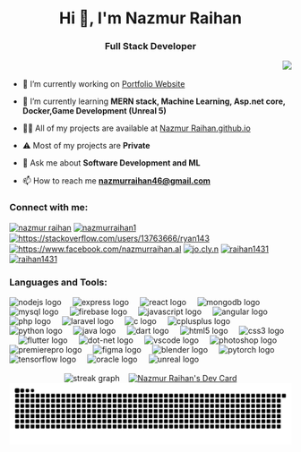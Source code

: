 <h1 align="center">Hi 👋, I'm Nazmur Raihan</h1> 
<h3 align="center">Full Stack Developer</h3>

<div align="right">
  <img src="https://profile-counter.glitch.me/Raihan1431/count.svg?"  />
</div>

- 🔭 I’m currently working on [Portfolio Website](https://github.com/raihan1431/Portfolio-Website)

- 🌱 I’m currently learning **MERN stack, Machine Learning, Asp.net core, Docker,Game Development (Unreal 5)**

- 👨‍💻 All of my projects are available at [Nazmur Raihan.github.io](https://raihan1431.github.io/)

- ⚠️ Most of my projects are **Private**

- 💬 Ask me about **Software Development and ML**

- 📫 How to reach me **nazmurraihan46@gmail.com**

<!--- 📄 Know about my experiences [https://tinyurl.com/raihan-resume](https://tinyurl.com/raihan-resume)-->

<h3 align="left">Connect with me:</h3>
<p align="left">
<a href="https://linkedin.com/in/nazmur_raihan" target="blank"><img align="center" src="https://raw.githubusercontent.com/rahuldkjain/github-profile-readme-generator/master/src/images/icons/Social/linked-in-alt.svg" alt="nazmur raihan" height="30" width="40" /></a>
<a href="https://twitter.com/nazmurraihan1" target="blank"><img align="center" src="https://raw.githubusercontent.com/rahuldkjain/github-profile-readme-generator/master/src/images/icons/Social/twitter.svg" alt="nazmurraihan1" height="30" width="40" /></a>
<a href="https://stackoverflow.com/users/https://stackoverflow.com/users/13763666/ryan143" target="blank"><img align="center" src="https://raw.githubusercontent.com/rahuldkjain/github-profile-readme-generator/master/src/images/icons/Social/stack-overflow.svg" alt="https://stackoverflow.com/users/13763666/ryan143" height="30" width="40" /></a>
<a href="https://fb.com/https://www.facebook.com/nazmurraihan.al" target="blank"><img align="center" src="https://raw.githubusercontent.com/rahuldkjain/github-profile-readme-generator/master/src/images/icons/Social/facebook.svg" alt="https://www.facebook.com/nazmurraihan.al" height="30" width="40" /></a>
<a href="https://instagram.com/" target="blank"><img align="center" src="https://raw.githubusercontent.com/rahuldkjain/github-profile-readme-generator/master/src/images/icons/Social/instagram.svg" alt="jo.cly.n" height="30" width="40" /></a>
<a href="https://www.hackerrank.com/" target="blank"><img align="center" src="https://raw.githubusercontent.com/rahuldkjain/github-profile-readme-generator/master/src/images/icons/Social/hackerrank.svg" alt="raihan1431" height="30" width="40" /></a>
<a href="https://www.leetcode.com/" target="blank"><img align="center" src="https://raw.githubusercontent.com/rahuldkjain/github-profile-readme-generator/master/src/images/icons/Social/leet-code.svg" alt="raihan1431" height="30" width="40" /></a>
</p>

<h3 align="left">Languages and Tools:</h3>
<div align="left">
<img src="https://cdn.jsdelivr.net/gh/devicons/devicon/icons/nodejs/nodejs-original-wordmark.svg" height="40" alt="nodejs logo"  />
<img width="12" />
<img src="https://cdn.jsdelivr.net/gh/devicons/devicon/icons/express/express-original-wordmark.svg" height="40" alt="express logo"  />
<img width="12" />
<img src="https://cdn.jsdelivr.net/gh/devicons/devicon/icons/react/react-original-wordmark.svg" height="40" alt="react logo"  />
<img width="12" />
<img src="https://cdn.jsdelivr.net/gh/devicons/devicon/icons/mongodb/mongodb-original-wordmark.svg" height="40" alt="mongodb logo"  />
<img width="12" />
<img src="https://cdn.jsdelivr.net/gh/devicons/devicon/icons/mysql/mysql-original-wordmark.svg" height="40" alt="mysql logo"  />
<img width="12" />
<img src="https://cdn.jsdelivr.net/gh/devicons/devicon/icons/firebase/firebase-plain-wordmark.svg" height="40" alt="firebase logo"  />
  <img width="12" />
  <img src="https://cdn.jsdelivr.net/gh/devicons/devicon/icons/javascript/javascript-original.svg" height="40" alt="javascript logo"  />
    <img width="12" />
  <img src="https://cdn.jsdelivr.net/gh/devicons/devicon/icons/angularjs/angularjs-plain-wordmark.svg" height="40" alt="angular logo"  />
  <img width="12" />
<img src="https://cdn.jsdelivr.net/gh/devicons/devicon/icons/php/php-plain.svg" height="40" alt="php logo"  />
  <img width="12" />
<img src="https://cdn.jsdelivr.net/gh/devicons/devicon/icons/laravel/laravel-original.svg" height="40" alt="laravel logo"  />
<img width="12" />
  <img src="https://cdn.jsdelivr.net/gh/devicons/devicon/icons/c/c-original.svg" height="40" alt="c logo"  />
  <img width="12" />
  <img src="https://cdn.jsdelivr.net/gh/devicons/devicon/icons/cplusplus/cplusplus-original.svg" height="40" alt="cplusplus logo"  />
  <img width="12" />
  <img src="https://cdn.jsdelivr.net/gh/devicons/devicon/icons/python/python-original.svg" height="40" alt="python logo"  />
  <img width="12" />
  <img src="https://cdn.jsdelivr.net/gh/devicons/devicon/icons/java/java-original.svg" height="40" alt="java logo"  />
  <img width="12" />
  <img src="https://cdn.jsdelivr.net/gh/devicons/devicon/icons/dart/dart-original.svg" height="40" alt="dart logo"  />
  <img width="12" />
  <img src="https://cdn.jsdelivr.net/gh/devicons/devicon/icons/html5/html5-original.svg" height="40" alt="html5 logo"  />
  <img width="12" />
  <img src="https://cdn.jsdelivr.net/gh/devicons/devicon/icons/css3/css3-original.svg" height="40" alt="css3 logo"  />
  <img width="12" />
  <img src="https://cdn.jsdelivr.net/gh/devicons/devicon/icons/flutter/flutter-original.svg" height="40" alt="flutter logo"  />
   <img width="12" />
  <img src="https://cdn.jsdelivr.net/gh/devicons/devicon/icons/dot-net/dot-net-original-wordmark.svg" height="40" alt="dot-net logo"  />
  <img width="12" />
  <img src="https://cdn.jsdelivr.net/gh/devicons/devicon/icons/vscode/vscode-original.svg" height="40" alt="vscode logo"  />
  <img width="12" />
  <img src="https://cdn.jsdelivr.net/gh/devicons/devicon/icons/photoshop/photoshop-plain.svg" height="40" alt="photoshop logo"  />
  <img width="12" />
  <img src="https://cdn.jsdelivr.net/gh/devicons/devicon/icons/premierepro/premierepro-plain.svg" height="40" alt="premierepro logo"  />
  <img width="12" />
  <img src="https://cdn.jsdelivr.net/gh/devicons/devicon/icons/figma/figma-original.svg" height="40" alt="figma logo"  />
  <img width="12" />
  <img src="https://cdn.jsdelivr.net/gh/devicons/devicon/icons/blender/blender-original.svg" height="40" alt="blender logo"  />
  <img width="12" />
  <img src="https://cdn.jsdelivr.net/gh/devicons/devicon/icons/pytorch/pytorch-original.svg" height="40" alt="pytorch logo"  />
  <img width="12" />
  <img src="https://cdn.jsdelivr.net/gh/devicons/devicon/icons/tensorflow/tensorflow-original.svg" height="40" alt="tensorflow logo"  />
   <img width="12" />
  <img src="https://cdn.jsdelivr.net/gh/devicons/devicon/icons/oracle/oracle-original.svg" height="40" alt="oracle logo"  />
  <img width="12" />
  <img src="https://cdn.jsdelivr.net/gh/devicons/devicon/icons/unrealengine/unrealengine-original-wordmark.svg" height="40" alt="unreal logo"  />
</div>


<br clear="both">
<div align="center">
<img src="https://streak-stats.demolab.com?user=raihan1431&theme=tokyonight&hide_border=true&border_radius=20" height="160" alt="streak graph"/>
&nbsp;&nbsp;
<a href="https://app.daily.dev/raihan14311"><img src="https://api.daily.dev/devcards/v2/qU2f51OVThnaEHRK7q8ea.png?type=wide&r=wi1" width="310" alt="Nazmur Raihan's Dev Card"/></a></div>

<img src="https://raw.githubusercontent.com/Raihan1431/Raihan1431/output/snake.svg" alt="Snake animation" />
